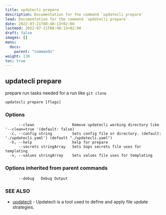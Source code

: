 ```yaml
---
title: updatecli prepare
description: Documentation for the command `updatecli prepare`
lead: Documentation for the command `updatecli prepare`
date: 2022-07-21T08:40:13+02:00
lastmod: 2022-07-21T08:40:13+02:00
draft: false
images: []
menu:
  docs:
    parent: "commands"
weight: 130
toc: true
---
```


## updatecli prepare

prepare run tasks needed for a run like `git clone`

```
updatecli prepare [flags]
```

### Options

```
      --clean                 Remove updatecli working directory like '--clean=true '(default: false)
  -c, --config string         Sets config file or directory. (default: './updatecli.yaml') (default "./updatecli.yaml")
  -h, --help                  help for prepare
      --secrets stringArray   Sets Sops secrets file uses for templating
  -v, --values stringArray    Sets values file uses for templating
```

### Options inherited from parent commands

```
      --debug   Debug Output
```

### SEE ALSO

* [updatecli](/docs/commands/updatecli)	 - Updatecli is a tool used to define and apply file update strategies. 

